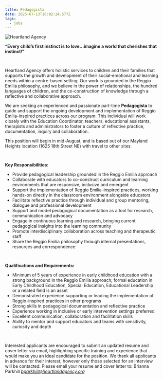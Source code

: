 ```yaml
---
title: Pedagogista
date: 2025-07-13T16:02:24.577Z
tags:
  - jobs
---
```

![](/assets/images/upload/screenshot-16-.png "Heartland Agency")

**“Every child’s first instinct is to love…imagine a world that cherishes that instinct!"**

<br/>

Heartland Agency offers holistic services to children and their families that supports the growth and development of their social-emotional and learning needs within a centre-based setting. Our work is grounded in the Reggio Emilia philosophy, and we believe in the power of relationships, the hundred languages of children, and the co-construction of knowledge through a reflective and collaborative approach. 
<br/>


We are seeking an experienced and passionate part-time **Pedagogista** to guide and support the ongoing development and implementation of Reggio Emilia-inspired practices across our program. This individual will work closely with the Education Coordinator, teachers, educational assistants, therapists and administrators to foster a culture of reflective practice, documentation, inquiry and collaboration. 
<br/>


This position will begin in mid-August, and is based out of our Mayland Heights location (1625 18th Street NE) with travel to other sites. 

<br/>

**Key Responsibilities:**

* Provide pedagogical leadership grounded in the Reggio Emilia approach
* Collaborate with educators to co-construct curriculum and learning environments that are responsive, inclusive and emergent
* Support the implementation of Reggio Emilia-inspired practices, working hands-on directly in the classroom environment alongside educators 
* Facilitate reflective practice through individual and group mentoring, dialogue and professional development
* Support and model pedagogical documentation as a tool for research, communication and advocacy
* Engage in continuous learning and research, bringing current pedagogical insights into the learning community
* Promote interdisciplinary collaboration across teaching and therapeutic staff
* Share the Reggio Emilia philosophy through internal presentations, resources and correspondence
<br/>


**Qualifications and Requirements:**

* Minimum of 5 years of experience in early childhood education with a strong background in the Reggio Emilia approach; formal education in Early Childhood Education, Special Education, Educational Leadership or a related field is an asset
* Demonstrated experience supporting or leading the implementation of Reggio-inspired practices in other programs
* Strong skills in pedagogical documentation and reflective practice
* Experience working in inclusive or early intervention settings preferred
* Excellent communication, collaboration and facilitation skills 
* Ability to mentor and support educators and teams with sensitivity, curiosity and depth

<br/>

Interested applicants are encouraged to submit an updated resume and cover letter via email, highlighting specific training and experience that would make you an ideal candidate for the position. We thank all applicants in advance for their interest, however only those selected for an interview will be contacted. Please email your resume and cover letter to: Brianna Parkhill *bparkhill@heartlandagency.org*